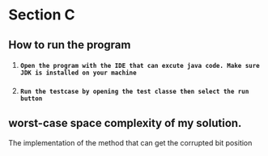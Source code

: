 # Section C 
## How to run the program

1. #### `Open the program with the IDE that can excute java code. Make sure JDK is installed on your machine`
1. #### `Run the testcase by opening the test classe then select the run button `

   

## worst-case space complexity of my solution.

The implementation of the method that can get the corrupted bit position
